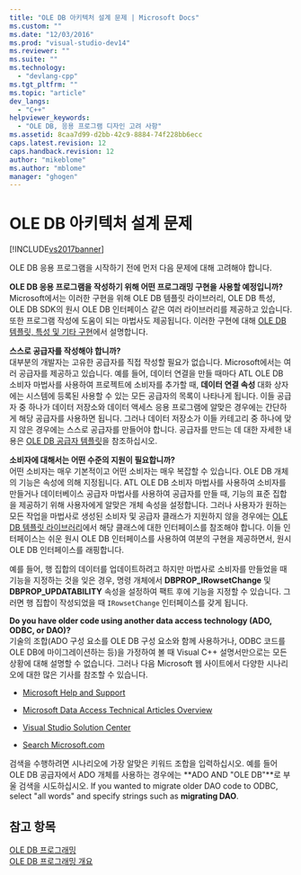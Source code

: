 ```yaml
---
title: "OLE DB 아키텍처 설계 문제 | Microsoft Docs"
ms.custom: ""
ms.date: "12/03/2016"
ms.prod: "visual-studio-dev14"
ms.reviewer: ""
ms.suite: ""
ms.technology: 
  - "devlang-cpp"
ms.tgt_pltfrm: ""
ms.topic: "article"
dev_langs: 
  - "C++"
helpviewer_keywords: 
  - "OLE DB, 응용 프로그램 디자인 고려 사항"
ms.assetid: 8caa7d99-d2bb-42c9-8884-74f228bb6ecc
caps.latest.revision: 12
caps.handback.revision: 12
author: "mikeblome"
ms.author: "mblome"
manager: "ghogen"
---
```

# OLE DB 아키텍처 설계 문제
[!INCLUDE[vs2017banner](../../assembler/inline/includes/vs2017banner.md)]

OLE DB 응용 프로그램을 시작하기 전에 먼저 다음 문제에 대해 고려해야 합니다.  
  
 **OLE DB 응용 프로그램을 작성하기 위해 어떤 프로그래밍 구현을 사용할 예정입니까?**  
 Microsoft에서는 이러한 구현을 위해 OLE DB 템플릿 라이브러리, OLE DB 특성, OLE DB SDK의 원시 OLE DB 인터페이스 같은 여러 라이브러리를 제공하고 있습니다.  또한 프로그램 작성에 도움이 되는 마법사도 제공됩니다.  이러한 구현에 대해 [OLE DB 템플릿, 특성 및 기타 구현](../../data/oledb/ole-db-templates-attributes-and-other-implementations.md)에서 설명합니다.  
  
 **스스로 공급자를 작성해야 합니까?**  
 대부분의 개발자는 고유한 공급자를 직접 작성할 필요가 없습니다.  Microsoft에서는 여러 공급자를 제공하고 있습니다.  예를 들어, 데이터 연결을 만들 때마다 ATL OLE DB 소비자 마법사를 사용하여 프로젝트에 소비자를 추가할 때, **데이터 연결 속성** 대화 상자에는 시스템에 등록된 사용할 수 있는 모든 공급자의 목록이 나타나게 됩니다.  이들 공급자 중 하나가 데이터 저장소와 데이터 액세스 응용 프로그램에 알맞은 경우에는 간단하게 해당 공급자를 사용하면 됩니다.  그러나 데이터 저장소가 이들 카테고리 중 하나에 맞지 않은 경우에는 스스로 공급자를 만들어야 합니다.  공급자를 만드는 데 대한 자세한 내용은 [OLE DB 공급자 템플릿](../../data/oledb/ole-db-provider-templates-cpp.md)을 참조하십시오.  
  
 **소비자에 대해서는 어떤 수준의 지원이 필요합니까?**  
 어떤 소비자는 매우 기본적이고 어떤 소비자는 매우 복잡할 수 있습니다.  OLE DB 개체의 기능은 속성에 의해 지정됩니다.  ATL OLE DB 소비자 마법사를 사용하여 소비자를 만들거나 데이터베이스 공급자 마법사를 사용하여 공급자를 만들 때, 기능의 표준 집합을 제공하기 위해 사용자에게 알맞은 개체 속성을 설정합니다.  그러나 사용자가 원하는 모든 작업을 마법사로 생성된 소비자 및 공급자 클래스가 지원하지 않을 경우에는 [OLE DB 템플릿 라이브러리](../../data/oledb/ole-db-templates.md)에서 해당 클래스에 대한 인터페이스를 참조해야 합니다.  이들 인터페이스는 쉬운 원시 OLE DB 인터페이스를 사용하여 여분의 구현을 제공하면서, 원시 OLE DB 인터페이스를 래핑합니다.  
  
 예를 들어, 행 집합의 데이터를 업데이트하려고 하지만 마법사로 소비자를 만들었을 때 기능을 지정하는 것을 잊은 경우, 명령 개체에서 **DBPROP\_IRowsetChange** 및 **DBPROP\_UPDATABILITY** 속성을 설정하여 팩트 후에 기능을 지정할 수 있습니다.  그러면 행 집합이 작성되었을 때 `IRowsetChange` 인터페이스를 갖게 됩니다.  
  
 **Do you have older code using another data access technology \(ADO, ODBC, or DAO\)?**  
 기술의 조합\(ADO 구성 요소를 OLE DB 구성 요소와 함께 사용하거나, ODBC 코드를 OLE DB에 마이그레이션하는 등\)을 가정하여 볼 때 Visual C\+\+ 설명서만으로는 모든 상황에 대해 설명할 수 없습니다.  그러나 다음 Microsoft 웹 사이트에서 다양한 시나리오에 대한 많은 기사를 참조할 수 있습니다.  
  
-   [Microsoft Help and Support](http://go.microsoft.com/fwlink/?LinkId=148218)  
  
-   [Microsoft Data Access Technical Articles Overview](http://go.microsoft.com/fwlink/?LinkId=148217)  
  
-   [Visual Studio Solution Center](http://go.microsoft.com/fwlink/?LinkId=148215)  
  
-   [Search Microsoft.com](http://search.microsoft.com/)  
  
 검색을 수행하려면 시나리오에 가장 알맞은 키워드 조합을 입력하십시오. 예를 들어 OLE DB 공급자에서 ADO 개체를 사용하는 경우에는 **ADO AND "OLE DB"**로 부울 검색을 시도하십시오.  If you wanted to migrate older DAO code to ODBC, select "all words" and specify strings such as **migrating DAO**.  
  
## 참고 항목  
 [OLE DB 프로그래밍](../../data/oledb/ole-db-programming.md)   
 [OLE DB 프로그래밍 개요](../../data/oledb/ole-db-programming-overview.md)
